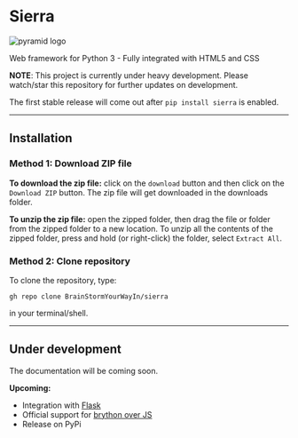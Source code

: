 # Sierra

![pyramid logo](https://github.com/BrainStormYourWayIn/pyramid/blob/main/logo.jpg)

Web framework for Python 3 - Fully integrated with HTML5 and CSS

**NOTE**: This project is currently under heavy development. Please watch/star this repository for further updates on development.

The first stable release will come out after `pip install sierra` is enabled.
________________________________

## Installation

### Method 1: Download ZIP file

**To download the zip file:** click on the `download` button and then click on the `Download ZIP` button. The zip file will get downloaded in the downloads folder.

**To unzip the zip file:** open the zipped folder, then drag the file or folder from the zipped folder to a new location. To unzip all the contents of the zipped folder, press and hold (or right-click) the folder, select `Extract All`.

### Method 2: Clone repository

To clone the repository, type:

`gh repo clone BrainStormYourWayIn/sierra`

in your terminal/shell.

________________________________

## Under development

The documentation will be coming soon.

**Upcoming:**

- Integration with [Flask](https://palletsprojects.com/p/flask/)
- Official support for [brython over JS](https://brython.info)
- Release on PyPi
